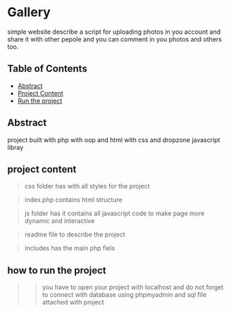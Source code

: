 # Gallery
simple website describe a script for uploading photos in you account and share it with other pepole and you can comment in you photos and others too.
## Table of Contents

* [Abstract](#abstract)
* [Project Content](#project)
* [Run the project](#run)


## Abstract

project built with php with oop and html with css and dropzone javascript libray

## project content 
> css folder has with  all styles for the project 

> index.php contains  html structure

> js folder has it contains all javascript code to make page more dynamic and interactive

> readme file to describe the project

> includes has the main php fiels

## how to run the project 
>> you have to open your project with localhost and do not forget to connect with database using  phpmyadmin and sql file attached with project 


